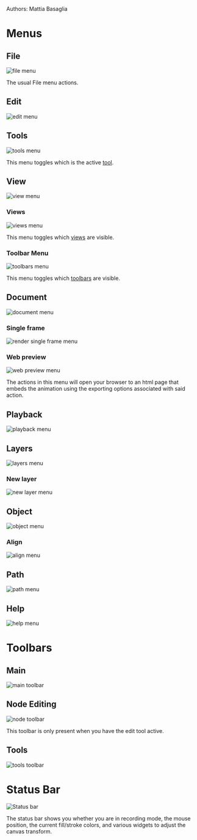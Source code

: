 Authors: Mattia Basaglia

# Menus

## File

![file menu](/img/screenshots/menus/file.png)

The usual File menu actions.

## Edit

![edit menu](/img/screenshots/menus/edit.png)

## Tools

![tools menu](/img/screenshots/menus/tools.png)

This menu toggles which is the active [tool](tools.md).

## View

![view menu](/img/screenshots/menus/view.png)

### Views

![views menu](/img/screenshots/menus/views.png)

This menu toggles which [views](docks.md) are visible.


### Toolbar Menu

![toolbars menu](/img/screenshots/menus/toolbars.png)

This menu toggles which [toolbars](#toolbars) are visible.


## Document

![document menu](/img/screenshots/menus/document.png)

### Single frame

![render single frame menu](/img/screenshots/menus/render_single_frame.png)

### Web preview

![web preview menu](/img/screenshots/menus/render_single_frame.png)

The actions in this menu will open your browser to an html page that embeds
the animation using the exporting options associated with said action.

## Playback

![playback menu](/img/screenshots/menus/playback.png)

## Layers

![layers menu](/img/screenshots/menus/layers.png)

### New layer

![new layer menu](/img/screenshots/menus/new_layer.png)

## Object

![object menu](/img/screenshots/menus/object.png)

### Align

![align menu](/img/screenshots/menus/align.png)

## Path

![path menu](/img/screenshots/menus/path.png)

## Help

![help menu](/img/screenshots/menus/help.png)

# Toolbars

## Main

![main toolbar](/img/screenshots/toolbars/main.png)

## Node Editing

![node toolbar](/img/screenshots/toolbars/node.png)

This toolbar is only present when you have the edit tool active.

## Tools

![tools toolbar](/img/screenshots/toolbars/tools.png)

# Status Bar

![Status bar](/img/screenshots/main_window/status_bar.png)

The status bar shows you whether you are in recording mode, the mouse position,
the current fill/stroke colors, and various widgets to adjust the canvas transform.
